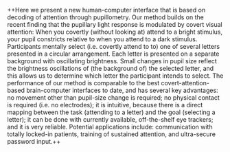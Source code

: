 ++Here we present a new human-computer interface that is based on decoding of attention through pupillometry. Our method builds on the recent finding that the pupillary light response is modulated by covert visual attention: When you covertly (without looking at) attend to a bright stimulus, your pupil constricts relative to when you attend to a dark stimulus. Participants mentally select (i.e. covertly attend to to) one of several letters presented in a circular arrangement. Each letter is presented on a separate background with oscillating brightness. Small changes in pupil size reflect the brightness oscillations of (the background of) the selected letter, and this allows us to determine which letter the participant intends to select. The performance of our method is comparable to the best covert-attention-based brain-computer interfaces to date, and has several key advantages: no movement other than pupil-size change is required; no physical contact is required (i.e. no electrodes); it is intuitive, because there is a direct mapping between the task (attending to a letter) and the goal (selecting a letter); it can be done with currently available, off-the-shelf eye trackers; and it is very reliable. Potential applications include: communication with totally locked-in patients, training of sustained attention, and ultra-secure password input.++
